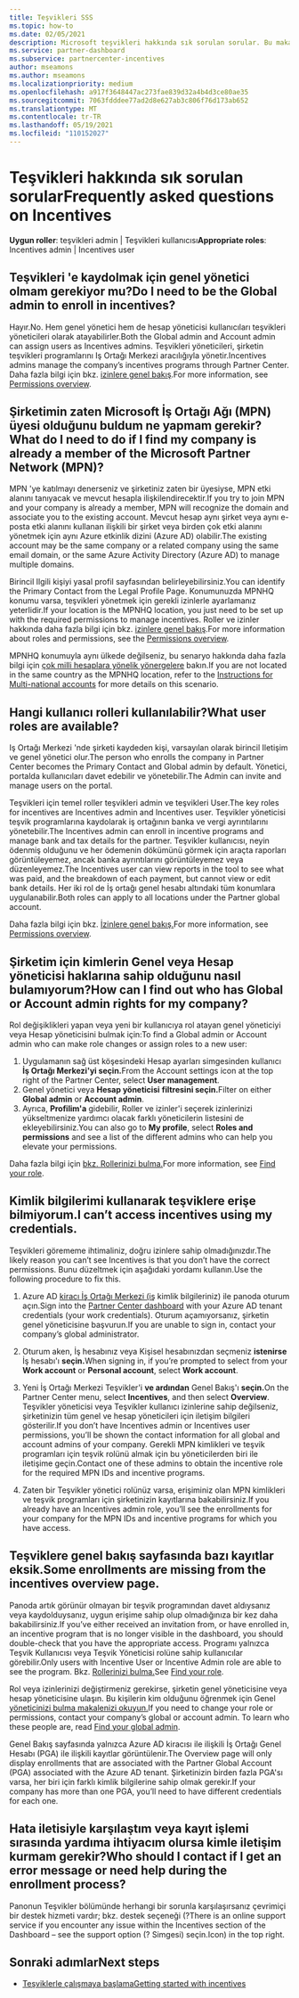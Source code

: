 ```yaml
---
title: Teşvikleri SSS
ms.topic: how-to
ms.date: 02/05/2021
description: Microsoft teşvikleri hakkında sık sorulan sorular. Bu makale, Kullanıcı rolleri, kaydetme veya hata iletileriyle ilgili ne yapılacak hakkında sorular içerir.
ms.service: partner-dashboard
ms.subservice: partnercenter-incentives
author: mseamons
ms.author: mseamons
ms.localizationpriority: medium
ms.openlocfilehash: a917f3648447ac273fae839d32a4b4d3ce80ae35
ms.sourcegitcommit: 7063fdddee77ad2d8e627ab3c806f76d173ab652
ms.translationtype: MT
ms.contentlocale: tr-TR
ms.lasthandoff: 05/19/2021
ms.locfileid: "110152027"
---
```

# <a name="frequently-asked-questions-on-incentives"></a><span data-ttu-id="b287d-104">Teşvikleri hakkında sık sorulan sorular</span><span class="sxs-lookup"><span data-stu-id="b287d-104">Frequently asked questions on Incentives</span></span>

<span data-ttu-id="b287d-105">**Uygun roller**: teşvikleri admin | Teşvikleri kullanıcısı</span><span class="sxs-lookup"><span data-stu-id="b287d-105">**Appropriate roles**: Incentives admin | Incentives user</span></span>

## <a name="do-i-need-to-be-the-global-admin-to-enroll-in-incentives"></a><span data-ttu-id="b287d-106">Teşvikleri 'e kaydolmak için genel yönetici olmam gerekiyor mu?</span><span class="sxs-lookup"><span data-stu-id="b287d-106">Do I need to be the Global admin to enroll in incentives?</span></span>

<span data-ttu-id="b287d-107">Hayır.</span><span class="sxs-lookup"><span data-stu-id="b287d-107">No.</span></span> <span data-ttu-id="b287d-108">Hem genel yönetici hem de hesap yöneticisi kullanıcıları teşvikleri yöneticileri olarak atayabilirler.</span><span class="sxs-lookup"><span data-stu-id="b287d-108">Both the Global admin and Account admin can assign users as Incentives admins.</span></span> <span data-ttu-id="b287d-109">Teşvikleri yöneticileri, şirketin teşvikleri programlarını Iş Ortağı Merkezi aracılığıyla yönetir.</span><span class="sxs-lookup"><span data-stu-id="b287d-109">Incentives admins manage the company’s incentives programs through Partner Center.</span></span> <span data-ttu-id="b287d-110">Daha fazla bilgi için bkz. [izinlere genel bakış](permissions-overview.md).</span><span class="sxs-lookup"><span data-stu-id="b287d-110">For more information, see [Permissions overview](permissions-overview.md).</span></span>

## <a name="what-do-i-need-to-do-if-i-find-my-company-is-already-a-member-of-the-microsoft-partner-network-mpn"></a><span data-ttu-id="b287d-111">Şirketimin zaten Microsoft İş Ortağı Ağı (MPN) üyesi olduğunu buldum ne yapmam gerekir?</span><span class="sxs-lookup"><span data-stu-id="b287d-111">What do I need to do if I find my company is already a member of the Microsoft Partner Network (MPN)?</span></span>

<span data-ttu-id="b287d-112">MPN 'ye katılmayı denerseniz ve şirketiniz zaten bir üyesiyse, MPN etki alanını tanıyacak ve mevcut hesapla ilişkilendirecektir.</span><span class="sxs-lookup"><span data-stu-id="b287d-112">If you try to join MPN and your company is already a member, MPN will recognize the domain and associate you to the existing account.</span></span> <span data-ttu-id="b287d-113">Mevcut hesap aynı şirket veya aynı e-posta etki alanını kullanan ilişkili bir şirket veya birden çok etki alanını yönetmek için aynı Azure etkinlik dizini (Azure AD) olabilir.</span><span class="sxs-lookup"><span data-stu-id="b287d-113">The existing account may be the same company or a related company using the same email domain, or the same Azure Activity Directory (Azure AD) to manage multiple domains.</span></span>

<span data-ttu-id="b287d-114">Birincil Ilgili kişiyi yasal profil sayfasından belirleyebilirsiniz.</span><span class="sxs-lookup"><span data-stu-id="b287d-114">You can identify the Primary Contact from the Legal Profile Page.</span></span> <span data-ttu-id="b287d-115">Konumunuzda MPNHQ konumu varsa, teşvikleri yönetmek için gerekli izinlerle ayarlamanız yeterlidir.</span><span class="sxs-lookup"><span data-stu-id="b287d-115">If your location is the MPNHQ location, you just need to be set up with the required permissions to manage incentives.</span></span> <span data-ttu-id="b287d-116">Roller ve izinler hakkında daha fazla bilgi için bkz. [izinlere genel bakış](permissions-overview.md).</span><span class="sxs-lookup"><span data-stu-id="b287d-116">For more information about roles and permissions, see the [Permissions overview](permissions-overview.md).</span></span>

<span data-ttu-id="b287d-117">MPNHQ konumuyla aynı ülkede değilseniz, bu senaryo hakkında daha fazla bilgi için [çok milli hesaplara yönelik yönergelere](https://support.microsoft.com/help/4515619/special-considerations-for-multi-national-partners-joining-the-microso) bakın.</span><span class="sxs-lookup"><span data-stu-id="b287d-117">If you are not located in the same country as the MPNHQ location, refer to the [Instructions for Multi-national accounts](https://support.microsoft.com/help/4515619/special-considerations-for-multi-national-partners-joining-the-microso) for more details on this scenario.</span></span>

## <a name="what-user-roles-are-available"></a><span data-ttu-id="b287d-118">Hangi kullanıcı rolleri kullanılabilir?</span><span class="sxs-lookup"><span data-stu-id="b287d-118">What user roles are available?</span></span>

<span data-ttu-id="b287d-119">Iş Ortağı Merkezi 'nde şirketi kaydeden kişi, varsayılan olarak birincil Iletişim ve genel yönetici olur.</span><span class="sxs-lookup"><span data-stu-id="b287d-119">The person who enrolls the company in Partner Center becomes the Primary Contact and Global admin by default.</span></span> <span data-ttu-id="b287d-120">Yönetici, portalda kullanıcıları davet edebilir ve yönetebilir.</span><span class="sxs-lookup"><span data-stu-id="b287d-120">The Admin can invite and manage users on the portal.</span></span>

<span data-ttu-id="b287d-121">Teşvikleri için temel roller teşvikleri admin ve teşvikleri User.</span><span class="sxs-lookup"><span data-stu-id="b287d-121">The key roles for incentives are Incentives admin and Incentives user.</span></span> <span data-ttu-id="b287d-122">Teşvikler yöneticisi teşvik programlarına kaydolarak iş ortağının banka ve vergi ayrıntılarını yönetebilir.</span><span class="sxs-lookup"><span data-stu-id="b287d-122">The Incentives admin can enroll in incentive programs and manage bank and tax details for the partner.</span></span> <span data-ttu-id="b287d-123">Teşvikler kullanıcısı, neyin ödenmiş olduğunu ve her ödemenin dökümünü görmek için araçta raporları görüntüleyemez, ancak banka ayrıntılarını görüntüleyemez veya düzenleyemez.</span><span class="sxs-lookup"><span data-stu-id="b287d-123">The Incentives user can view reports in the tool to see what was paid, and the breakdown of each payment, but cannot view or edit bank details.</span></span> <span data-ttu-id="b287d-124">Her iki rol de İş ortağı genel hesabı altındaki tüm konumlara uygulanabilir.</span><span class="sxs-lookup"><span data-stu-id="b287d-124">Both roles can apply to all locations under the Partner global account.</span></span>

<span data-ttu-id="b287d-125">Daha fazla bilgi için bkz. [İzinlere genel bakış.](permissions-overview.md)</span><span class="sxs-lookup"><span data-stu-id="b287d-125">For more information, see [Permissions overview](permissions-overview.md).</span></span>

## <a name="how-can-i-find-out-who-has-global-or-account-admin-rights-for-my-company"></a><span data-ttu-id="b287d-126">Şirketim için kimlerin Genel veya Hesap yöneticisi haklarına sahip olduğunu nasıl bulamıyorum?</span><span class="sxs-lookup"><span data-stu-id="b287d-126">How can I find out who has Global or Account admin rights for my company?</span></span>

<span data-ttu-id="b287d-127">Rol değişiklikleri yapan veya yeni bir kullanıcıya rol atayan genel yöneticiyi veya Hesap yöneticisini bulmak için:</span><span class="sxs-lookup"><span data-stu-id="b287d-127">To find a Global admin or Account admin who can make role changes or assign roles to a new user:</span></span>

1. <span data-ttu-id="b287d-128">Uygulamanın sağ üst köşesindeki Hesap ayarları simgesinden kullanıcı **İş Ortağı Merkezi'yi seçin.**</span><span class="sxs-lookup"><span data-stu-id="b287d-128">From the Account settings icon at the top right of the Partner Center, select **User management**.</span></span>
2. <span data-ttu-id="b287d-129">Genel yönetici veya **Hesap yöneticisi** **filtresini seçin.**</span><span class="sxs-lookup"><span data-stu-id="b287d-129">Filter on either **Global admin** or **Account admin**.</span></span>
3. <span data-ttu-id="b287d-130">Ayrıca,  **Profilim'a** gidebilir, Roller ve izinler'i seçerek izinlerinizi yükseltmenize yardımcı olacak farklı yöneticilerin listesini de ekleyebilirsiniz.</span><span class="sxs-lookup"><span data-stu-id="b287d-130">You can also go to **My profile**, select **Roles and permissions** and see a list of the different admins who can help you elevate your permissions.</span></span>
 
<span data-ttu-id="b287d-131">Daha fazla bilgi için [bkz. Rollerinizi bulma.](find-your-role.md)</span><span class="sxs-lookup"><span data-stu-id="b287d-131">For more information, see [Find your role](find-your-role.md).</span></span>  

## <a name="i-cant-access-incentives-using-my-credentials"></a><span data-ttu-id="b287d-132">Kimlik bilgilerimi kullanarak teşviklere erişe bilmiyorum.</span><span class="sxs-lookup"><span data-stu-id="b287d-132">I can’t access incentives using my credentials.</span></span>

<span data-ttu-id="b287d-133">Teşvikleri görememe ihtimaliniz, doğru izinlere sahip olmadığınızdır.</span><span class="sxs-lookup"><span data-stu-id="b287d-133">The likely reason you can’t see Incentives is that you don’t have the correct permissions.</span></span> <span data-ttu-id="b287d-134">Bunu düzeltmek için aşağıdaki yordamı kullanın.</span><span class="sxs-lookup"><span data-stu-id="b287d-134">Use the following procedure to fix this.</span></span>

1. <span data-ttu-id="b287d-135">Azure AD [kiracı İş Ortağı Merkezi (iş](https://partner.microsoft.com/dashboard/) kimlik bilgileriniz) ile panoda oturum açın.</span><span class="sxs-lookup"><span data-stu-id="b287d-135">Sign into the [Partner Center dashboard](https://partner.microsoft.com/dashboard/) with your Azure AD tenant credentials (your work credentials).</span></span> <span data-ttu-id="b287d-136">Oturum açamıyorsanız, şirketin genel yöneticisine başvurun.</span><span class="sxs-lookup"><span data-stu-id="b287d-136">If you are unable to  sign in, contact your company’s global administrator.</span></span>

2. <span data-ttu-id="b287d-137">Oturum aken, İş hesabınız veya Kişisel hesabınızdan seçmeniz **istenirse** İş hesabı'ı **seçin.**</span><span class="sxs-lookup"><span data-stu-id="b287d-137">When signing in, if you’re prompted to select from your **Work account** or **Personal account**, select **Work account**.</span></span>

3. <span data-ttu-id="b287d-138">Yeni İş Ortağı Merkezi Teşvikler'i **ve ardından** Genel Bakış'ı **seçin.**</span><span class="sxs-lookup"><span data-stu-id="b287d-138">On the Partner Center menu, select **Incentives**, and then select **Overview**.</span></span> <span data-ttu-id="b287d-139">Teşvikler yöneticisi veya Teşvikler kullanıcı izinlerine sahip değilseniz, şirketinizin tüm genel ve hesap yöneticileri için iletişim bilgileri gösterilir.</span><span class="sxs-lookup"><span data-stu-id="b287d-139">If you don’t have Incentives admin or Incentives user permissions,  you’ll be shown the contact information for all global and account admins of your company.</span></span> <span data-ttu-id="b287d-140">Gerekli MPN kimlikleri ve teşvik programları için teşvik rolünü almak için bu yöneticilerden biri ile iletişime geçin.</span><span class="sxs-lookup"><span data-stu-id="b287d-140">Contact one of these admins to obtain the incentive role for the required MPN IDs and incentive programs.</span></span>

4. <span data-ttu-id="b287d-141">Zaten bir Teşvikler yönetici rolünüz varsa, erişiminiz olan MPN kimlikleri ve teşvik programları için şirketinizin kayıtlarına bakabilirsiniz.</span><span class="sxs-lookup"><span data-stu-id="b287d-141">If you already have an Incentives admin role, you’ll see the enrollments for your company for the MPN IDs and incentive programs for which you have access.</span></span>

## <a name="some-enrollments-are-missing-from-the-incentives-overview-page"></a><span data-ttu-id="b287d-142">Teşviklere genel bakış sayfasında bazı kayıtlar eksik.</span><span class="sxs-lookup"><span data-stu-id="b287d-142">Some enrollments are missing from the incentives overview page.</span></span>

<span data-ttu-id="b287d-143">Panoda artık görünür olmayan bir teşvik programından davet aldıysanız veya kaydolduysanız, uygun erişime sahip olup olmadığınıza bir kez daha bakabilirsiniz.</span><span class="sxs-lookup"><span data-stu-id="b287d-143">If you’ve either received an invitation from, or have enrolled in, an incentive program that is no longer visible in the dashboard, you should double-check that you have the appropriate access.</span></span> <span data-ttu-id="b287d-144">Programı yalnızca Teşvik Kullanıcısı veya Teşvik Yöneticisi rolüne sahip kullanıcılar görebilir.</span><span class="sxs-lookup"><span data-stu-id="b287d-144">Only users with Incentive User or Incentive Admin role are able to see the program.</span></span> <span data-ttu-id="b287d-145">Bkz. [Rollerinizi bulma.](./find-your-role.md)</span><span class="sxs-lookup"><span data-stu-id="b287d-145">See [Find your role](./find-your-role.md).</span></span>

<span data-ttu-id="b287d-146">Rol veya izinlerinizi değiştirmeniz gerekirse, şirketin genel yöneticisine veya hesap yöneticisine ulaşın. Bu kişilerin kim olduğunu öğrenmek için Genel [yöneticinizi bulma makalenizi okuyun.](./find-your-role.md#find-your-global-admin)</span><span class="sxs-lookup"><span data-stu-id="b287d-146">If you need to change your role or permissions, contact your company’s global or account admin. To learn who these people are, read [Find your global admin](./find-your-role.md#find-your-global-admin).</span></span>

<span data-ttu-id="b287d-147">Genel Bakış sayfasında yalnızca Azure AD kiracısı ile ilişkili İş Ortağı Genel Hesabı (PGA) ile ilişkili kayıtlar görüntülenir.</span><span class="sxs-lookup"><span data-stu-id="b287d-147">The Overview page will only display enrollments that are associated with the Partner Global Account (PGA) associated with the Azure AD tenant.</span></span> <span data-ttu-id="b287d-148">Şirketinizin birden fazla PGA'sı varsa, her biri için farklı kimlik bilgilerine sahip olmak gerekir.</span><span class="sxs-lookup"><span data-stu-id="b287d-148">If your company has more than one PGA, you’ll need to have different credentials for each one.</span></span>

## <a name="who-should-i-contact-if-i-get-an-error-message-or-need-help-during-the-enrollment-process"></a><span data-ttu-id="b287d-149">Hata iletisiyle karşılaştım veya kayıt işlemi sırasında yardıma ihtiyacım olursa kimle iletişim kurmam gerekir?</span><span class="sxs-lookup"><span data-stu-id="b287d-149">Who should I contact if I get an error message or need help during the enrollment process?</span></span>

<span data-ttu-id="b287d-150">Panonun Teşvikler bölümünde herhangi bir sorunla karşılaşırsanız çevrimiçi bir destek hizmeti vardır; bkz. destek seçeneği (?</span><span class="sxs-lookup"><span data-stu-id="b287d-150">There is an online support service if you encounter any issue within the Incentives section of the Dashboard – see the support option (?</span></span> <span data-ttu-id="b287d-151">Simgesi) seçin.</span><span class="sxs-lookup"><span data-stu-id="b287d-151">Icon) in the top right.</span></span>

## <a name="next-steps"></a><span data-ttu-id="b287d-152">Sonraki adımlar</span><span class="sxs-lookup"><span data-stu-id="b287d-152">Next steps</span></span>

- [<span data-ttu-id="b287d-153">Teşviklerle çalışmaya başlama</span><span class="sxs-lookup"><span data-stu-id="b287d-153">Getting started with incentives</span></span>](incentives-get-started-intro.md)